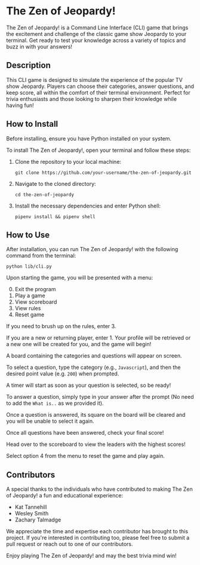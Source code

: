 # The Zen of Jeopardy!

The Zen of Jeopardy! is a Command Line Interface (CLI) game that brings the excitement and challenge of the classic game show Jeopardy to your terminal. Get ready to test your knowledge across a variety of topics and buzz in with your answers!

## Description

This CLI game is designed to simulate the experience of the popular TV show Jeopardy. Players can choose their categories, answer questions, and keep score, all within the comfort of their terminal environment. Perfect for trivia enthusiasts and those looking to sharpen their knowledge while having fun!

## How to Install

Before installing, ensure you have Python installed on your system.

To install The Zen of Jeopardy!, open your terminal and follow these steps:

1. Clone the repository to your local machine:
   ```
   git clone https://github.com/your-username/the-zen-of-jeopardy.git
   ```
2. Navigate to the cloned directory:
   ```
   cd the-zen-of-jeopardy
   ```
3. Install the necessary dependencies and enter Python shell:
   ```
   pipenv install && pipenv shell
   ```

## How to Use

After installation, you can run The Zen of Jeopardy! with the following command from the terminal:

```
python lib/cli.py
```

Upon starting the game, you will be presented with a menu:

0. Exit the program
1. Play a game
2. View scoreboard
3. View rules
4. Reset game

If you need to brush up on the rules, enter 3. 

If you are a new or returning player, enter 1. Your profile will be retrieved or a new one will be created for you, and the game will begin!

A board containing the categories and questions will appear on screen.

To select a question, type the category (e.g., `Javascript`), and then the desired point value (e.g. `200`) when prompted.

A timer will start as soon as your question is selected, so be ready!

To answer a question, simply type in your answer after the prompt (No need to add the `What is..` as we provided it).

Once a question is answered, its square on the board will be cleared and you will be unable to select it again.

Once all questions have been answered, check your final score!

Head over to the scoreboard to view the leaders with the highest scores!

Select option 4 from the menu to reset the game and play again.

## Contributors

A special thanks to the individuals who have contributed to making The Zen of Jeopardy! a fun and educational experience:

- Kat Tannehill
- Wesley Smith
- Zachary Talmadge

We appreciate the time and expertise each contributor has brought to this project. If you're interested in contributing too, please feel free to submit a pull request or reach out to one of our contributors.

Enjoy playing The Zen of Jeopardy! and may the best trivia mind win!
